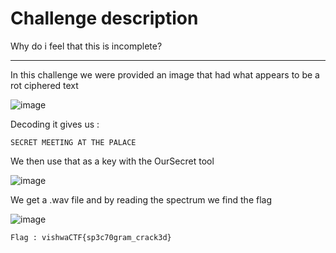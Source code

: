 # Challenge description

Why do i feel that this is incomplete?

-----------------------------------------------------------

In this challenge we were provided an image that had what appears to be a rot ciphered text

![image](https://user-images.githubusercontent.com/58823465/159312687-a60f21a9-72d2-40f5-8cde-0b354b5643b3.png)

Decoding it gives us :

``` SECRET MEETING AT THE PALACE ```

We then use that as a key with the OurSecret tool 

![image](https://user-images.githubusercontent.com/58823465/159312707-4769ddb7-1b5d-43e5-b05e-cea56a98bcd5.png)

We get a .wav file and by reading the spectrum we find the flag 


![image](https://user-images.githubusercontent.com/58823465/159312865-d99ac8bb-696d-449f-a83e-eaa56ddf36d8.png)


``` Flag : vishwaCTF{sp3c70gram_crack3d} ```
